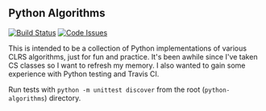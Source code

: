 ## Python Algorithms
[![Build Status](https://travis-ci.org/apclary/python-algorithms.svg?branch=master)](https://travis-ci.org/apclary/python-algorithms)
[![Code Issues](https://www.quantifiedcode.com/api/v1/project/cf0d4db74a5e4738b2e88f26009c599a/badge.svg)](https://www.quantifiedcode.com/app/project/cf0d4db74a5e4738b2e88f26009c599a)


This is intended to be a collection of Python implementations of various CLRS algorithms, just for fun and practice. It's been awhile since I've taken CS classes so I want to refresh my memory. I also wanted to gain some experience with Python testing and Travis CI.

Run tests with `python -m unittest discover` from the root (`python-algorithms`) directory.